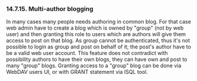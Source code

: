 <div>

<div>

<div>

<div>

### 14.7.15. Multi-author blogging

</div>

</div>

</div>

In many cases many people needs authoring in common blog. For that case
web admin have to create a blog which is owned by "group" (not by web
user) and then granting this role to users which are authors will give
them access to post on that blog. As group cannot be authenticated, thus
it's not possible to login as group and post on behalf of it; the post's
author have to be a valid web user account. This feature does not
contradict with possibility authors to have their own blogs, they can
have own and post to many "group" blogs. Granting access to a "group"
blog can be done via WebDAV users UI, or with GRANT statement via ISQL
tool.

</div>
